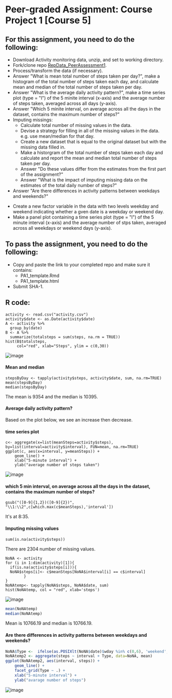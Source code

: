 # Peer-graded Assignment: Course Project 1 [Course 5]

## For this assignment, you need to do the following:
* Download Activity monitoring data, unzip, and set to working directory.
* Fork/clone repo [RepData_PeerAssessment1](https://github.com/rdpeng/RepData_PeerAssessment1).
* Process/transform the data (if necessary). 
* Answer "What is mean total number of steps taken per day?", make a histogram of the total number of steps taken each day, and calculate mean and median of the total number of steps taken per day.
* Answer "What is the average daily activity pattern?", make a time series plot (type = "l") of the 5 minite interval (x-axis) and the average number of steps taken, averaged across all days (y-axis).
* Answer "Which 5 minite interval, on average across all  the days in the dataset, contains the maximum number of steps?"
* Imputing missings:
  + Calculate total number of missing values in the data.
  + Devise a strategy for filling in all of the missing values in the data. e.g. use mean/median for that day.
  + Create a new dataset that is equal to the original dataset but with the missing data filled in.
  + Make a historgram of the total number of steps taken each day and calculate and report the mean and median total number of steps taken per day. 
  + Answer "Do these values differ from the estimates from the first part of the assignment?"
  + Answer "What is the impact of imputing missing data on the estimates of the total daily number of steps?"
 * Answer "Are there differences in activity patterns between weekdays and weekends?"
  + Create a new factor variable in the data with two levels weekday and weekend indicating whether a gven date is a weekday or weekend day.
  + Make a panel plot containing a time series plot (type = "l") of the 5 minute interval (x-axis) and the average number of stps taken, averaged across all weekdays or weekend days (y-axis).

## To pass the assignment, you need to do the following:
* Copy and paste the link to your completed repo and make sure it contains:
  + PA1_template.Rmd
  + PA1_template.html 
* Submit SHA-1.

## R code:

```{r}
activity <- read.csv("activity.csv")
activity$date <- as.Date(activity$date)
A <- activity %>%
  group_by(date) 
B <- A %>%
  summarize(totalsteps = sum(steps, na.rm = TRUE))
hist(B$totalsteps, 
     col="red", xlab="Steps", ylim = c(0,30))
```
![image](https://github.com/lli289/CourseraDataScienceFoundationsusingRSpecializaiton/assets/129143119/a79009d7-d197-4149-9948-b3bece35c8a1)

#### Mean and median

```{r}
stepsByDay <- tapply(activity$steps, activity$date, sum, na.rm=TRUE)
mean(stepsByDay)
median(stepsByDay)
```

The mean is 9354 and the median is 10395.

#### Average daily activity pattern? 

Based on the plot below, we see an increase then decrease.

#### time series plot

```{r}
c<- aggregate(x=list(meanSteps=activity$steps), by=list(interval=activity$interval), FUN=mean, na.rm=TRUE)
ggplot(c, aes(x=interval, y=meanSteps)) +
    geom_line() +
    xlab("5-minute interval") +
    ylab("average number of steps taken") 
```
![image](https://github.com/lli289/CourseraDataScienceFoundationsusingRSpecializaiton/assets/129143119/cd7c6aa1-0ecd-4ca1-b200-205df50a703f)
#### which 5 min interval, on average across all the days in the dataset, contains the maximum number of steps?

```{r}
gsub("([0-9]{1,2})([0-9]{2})", "\\1:\\2",c[which.max(c$meanSteps),'interval'])
```

It's at 8:35.

#### Imputing missing values

```{r}
sum(is.na(activity$steps))
```

There are 2304 number of missing values.

```{r}
NoNA <- activity  
for (i in 1:dim(activity)[1]){
  if(is.na(activity$steps[i])){
  NoNA$steps[i]<- c$meanSteps[NoNA$interval[i] == c$interval]
        }
}
NoNAtemp<- tapply(NoNA$steps, NoNA$date, sum)
hist(NoNAtemp, col = "red", xlab='steps')
```
![image](https://github.com/lli289/CourseraDataScienceFoundationsusingRSpecializaiton/assets/129143119/3ea52e24-576b-4638-8bda-4cd548dddeda)


```r
mean(NoNAtemp)
median(NoNAtemp)
```

Mean is 10766.19 and median is 10766.19.

#### Are there differences in activity patterns between weekdays and weekends?

```r
NoNA$Type <-  ifelse(as.POSIXlt(NoNA$date)$wday %in% c(0,6), 'weekend', 'weekday')
NoNAtemp2 <- aggregate(steps ~ interval + Type, data=NoNA, mean)
ggplot(NoNAtemp2, aes(interval, steps)) + 
    geom_line() + 
    facet_grid(Type ~ .) +
    xlab("5-minute interval") + 
    ylab("avarage number of steps")
```
![image](https://github.com/lli289/CourseraDataScienceFoundationsusingRSpecializaiton/assets/129143119/2db4dc51-e5bd-430c-9847-1d66a70328cd)

